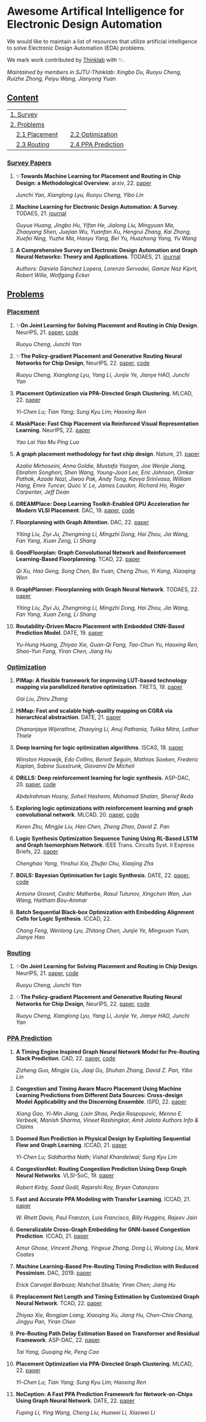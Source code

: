 # Awesome Artifical Intelligence for Electronic Design Automation

We would like to maintain a list of resources that utilize artificial intelligence to solve Electronic Design Automation (EDA) problems.

We mark work contributed by [Thinklab](http://thinklab.sjtu.edu.cn) with ✨.

*Maintained by members in SJTU-Thinklab: Xingbo Du, Ruoyu Cheng, Ruizhe Zhong, Peiyu Wang, Jianyong Yuan* 

## [Content](#content)

<table>
<tr><td colspan="2"><a href="#survey-papers">1. Survey</a></td></tr> 
<tr><td colspan="2"><a href="#problems">2. Problems</a></td></tr> 

<tr>
	<td>&emsp;<a href=#quadratic-assignment-problem>2.1 Placement</a></td>
	<td>&emsp;<a href=#Optimization>2.2 Optimization</a></td>
</tr>
    
<tr>
	<td>&emsp;<a href=#graph-matching>2.3 Routing</a></td>
	<td>&emsp;<a href=#quadratic-assignment-problem>2.4 PPA Prediction</a></td>
</tr>
</table>


### [Survey Papers](#content)

1. ✨**Towards Machine Learning for Placement and Routing in Chip Design: a Methodological Overview**. arxiv, 22. [paper](https://arxiv.org/abs/2202.13564)

    *Junchi Yan, Xianglong Lyu, Ruoyu Cheng, Yibo Lin*

2. **Machine Learning for Electronic Design Automation: A Survey**. TODAES, 21. [journal](https://dl.acm.org/doi/abs/10.1145/3451179)

    *Guyue Huang, Jingbo Hu, Yifan He, Jialong Liu, Mingyuan Ma, Zhaoyang Shen, Juejian Wu, Yuanfan Xu, Hengrui Zhang, Kai Zhong, Xuefei Ning, Yuzhe Ma, Haoyu Yang, Bei Yu, Huazhong Yang, Yu Wang*
    
3. **A Comprehensive Survey on Electronic Design Automation and Graph Neural Networks: Theory and Applications**. TODAES, 21. [journal](https://dl.acm.org/doi/pdf/10.1145/3543853)

    *Authors: Daniela Sánchez Lopera, Lorenzo Servadei, Gamze Naz Kiprit, Robert Wille, Wolfgang Ecker*



    
## [Problems](#content)

### [Placement](#content)

1. ✨**On Joint Learning for Solving Placement and Routing in Chip Design**. NeurIPS, 21. [paper](https://proceedings.neurips.cc/paper/2021/file/898aef0932f6aaecda27aba8e9903991-Paper.pdf), [code](https://github.com/Thinklab-SJTU/EDA-AI/tree/main/DeepPlace.)

    *Ruoyu Cheng, Junchi Yan*
    
2. ✨**The Policy-gradient Placement and Generative Routing Neural Networks for Chip Design**, NeurIPS, 22. [paper](https://openreview.net/pdf?id=uNYqDfPEDD8), [code](https://github.com/Thinklab-SJTU/EDA-AI/tree/main/PRNet)

    *Ruoyu Cheng, Xianglong Lyu, Yang Li, Junjie Ye, Jianye HAO, Junchi Yan*
    
3. **Placement Optimization via PPA-Directed Graph Clustering**. MLCAD, 22. [paper](https://ieeexplore.ieee.org/stamp/stamp.jsp?tp=&arnumber=9900089)

    *Yi-Chen Lu; Tian Yang; Sung Kyu Lim; Haoxing Ren*
    
4. **MaskPlace: Fast Chip Placement via Reinforced Visual Representation Learning**. NeurIPS, 22. [paper](https://openreview.net/pdf?id=T2DBbSh6_uY)

    *Yao Lai Yao Mu Ping Luo*

5. **A graph placement methodology for fast chip design**. Nature, 21. [paper](https://www.nature.com/articles/s41586-021-03544-w.pdf)

    *Azalia Mirhoseini, Anna Goldie, Mustafa Yazgan, Joe Wenjie Jiang, Ebrahim Songhori, Shen Wang, Young-Joon Lee, Eric Johnson, Omkar Pathak, Azade Nazi, Jiwoo Pak, Andy Tong, Kavya Srinivasa, William Hang, Emre Tuncer, Quoc V. Le, James Laudon, Richard Ho, Roger Carpenter, Jeff Dean*
    
6. **DREAMPlace: Deep Learning Toolkit-Enabled GPU Acceleration for Modern VLSI Placement**. DAC, 19. [paper](https://dl.acm.org/doi/pdf/10.1145/3316781.3317803), [code](https://github.com/limbo018/DREAMPlace)

7. **Floorplanning with Graph Attention**. DAC, 22. [paper](https://dl.acm.org/doi/pdf/10.1145/3489517.3530484) 

    *Yiting Liu, Ziyi Ju, Zhengming Li, Mingzhi Dong, Hai Zhou, Jia Wang, Fan Yang, Xuan Zeng, Li Shang*

8. **GoodFloorplan: Graph Convolutional Network and Reinforcement Learning-Based Floorplanning**. TCAD, 22. [paper](https://ieeexplore.ieee.org/stamp/stamp.jsp?tp=&arnumber=9628153)

    *Qi Xu, Hao Geng, Song Chen, Bo Yuan, Cheng Zhuo, Yi Kang, Xiaoqing Wen*

9. **GraphPlanner: Floorplanning with Graph Neural Network**. TODAES, 22. [paper](https://dl.acm.org/doi/pdf/10.1145/3555804)

    *Yiting Liu, Ziyi Ju, Zhengming Li, Mingzhi Dong, Hai Zhou, Jia Wang, Fan Yang, Xuan Zeng, Li Shang*

10. **Routability-Driven Macro Placement with Embedded CNN-Based Prediction Model**. DATE, 19. [paper](https://ieeexplore.ieee.org/stamp/stamp.jsp?tp=&arnumber=8715126)

    *Yu-Hung Huang, Zhiyao Xie, Guan-Qi Fang, Tao-Chun Yu, Haoxing Ren, Shao-Yun Fang, Yiran Chen, Jiang Hu*


### [Optimization](#content)

1. **PIMap: A flexible framework for improving LUT-based technology mapping via parallelized iterative optimization**. TRETS, 19. [paper](https://dl.acm.org/doi/pdf/10.1145/3268344)

    *Gai Liu, Zhiru Zhang*
    
2. **HiMap: Fast and scalable high-quality mapping on CGRA via hierarchical abstraction**. DATE, 21. [paper](https://ieeexplore.ieee.org/stamp/stamp.jsp?arnumber=9634113&casa_token=me19az3jHwgAAAAA:EGudF-ofaEY5xahEO44VAAb_p2HDy_UOCMcKeZQpj6Ook0dLJslZOUT60KEfylYmT_vWcZMzt75M_A)

    *Dhananjaya Wijerathne, Zhaoying Li, Anuj Pathania, Tulika Mitra, Lothar Thiele*
    
3. **Deep learning for logic optimization algorithms**. ISCAS, 18. [paper](https://ieeexplore.ieee.org/stamp/stamp.jsp?tp=&arnumber=8351885)

    *Winston Haaswijk, Edo Collins, Benoit Seguin, Mathias Soeken, Frederic Kaplan, Sabine Susstrunk, Giovanni De Micheli*

4. **DRiLLS: Deep reinforcement learning for logic synthesis**. ASP-DAC, 20. [paper](https://ieeexplore.ieee.org/stamp/stamp.jsp?arnumber=9045559&casa_token=PIAABrGnmVkAAAAA:cXniAzWXrNOBJz8wKm1pUwTiO82wnGauCkMCJIXE8BkfOWZ7nIulIi4kSdeEJRU66euSB_XD-_L0pA), [code](https://github.com/scale-lab/DRiLLS)

    *Abdelrahman Hosny, Soheil Hashemi, Mohamed Shalan, Sherief Reda*

5. **Exploring logic optimizations with reinforcement learning and graph convolutional network**. MLCAD. 20. [paper](https://ieeexplore.ieee.org/stamp/stamp.jsp?tp=&arnumber=9394650), [code](https://github.com/krzhu/abcRL)

    *Keren Zhu, Mingjie Liu, Hao Chen, Zheng Zhao, David Z. Pan*

6. **Logic Synthesis Optimization Sequence Tuning Using RL-Based LSTM and Graph Isomorphism Network**. IEEE Trans. Circuits Syst. II Express Briefs, 22. [paper](https://ieeexplore.ieee.org/stamp/stamp.jsp?tp=&arnumber=9759467)

    *Chenghao Yang, Yinshui Xia, Zhufei Chu, Xiaojing Zha*

7. **BOiLS: Bayesian Optimisation for Logic Synthesis**. DATE, 22. [paper](https://ieeexplore.ieee.org/stamp/stamp.jsp?tp=&arnumber=9774632), [code](https://github.com/huawei-noah/HEBO/tree/master/BOiLS)

    *Antoine Grosnit, Cedric Malherbe, Rasul Tutunov, Xingchen Wan, Jun Wang, Haitham Bou-Ammar*

8. **Batch Sequential Black-box Optimization with Embedding Alignment Cells for Logic Synthesis**. ICCAD, 22.

    *Chang Feng, Wenlong Lyu, Zhitang Chen, Junjie Ye, Mingxuan Yuan, Jianye Hao*


### [Routing](#content)

1. ✨**On Joint Learning for Solving Placement and Routing in Chip Design**. NeurIPS, 21. [paper](https://proceedings.neurips.cc/paper/2021/file/898aef0932f6aaecda27aba8e9903991-Paper.pdf), [code](https://github.com/Thinklab-SJTU/EDA-AI/tree/main/DeepPlace.)

    *Ruoyu Cheng, Junchi Yan*
    
2. ✨**The Policy-gradient Placement and Generative Routing Neural Networks for Chip Design**, NeurIPS, 22. [paper](https://openreview.net/pdf?id=uNYqDfPEDD8), [code](https://github.com/Thinklab-SJTU/EDA-AI/tree/main/PRNet)

    *Ruoyu Cheng, Xianglong Lyu, Yang Li, Junjie Ye, Jianye HAO, Junchi Yan*

### [PPA Prediction](#content)

1. **A Timing Engine Inspired Graph Neural Network Model for Pre-Routing Slack Prediction**. CAD, 22. [paper](https://guozz.cn/publication/mltimerdac-22/mltimerdac-22.pdf), [code](https://github.com/TimingPredict/TimingPredict)

    *Zizheng Guo, Mingjie Liu, Jiaqi Gu, Shuhan Zhang, David Z. Pan, Yibo Lin*
    
2. **Congestion and Timing Aware Macro Placement Using Machine Learning Predictions from Different Data Sources: Cross-design Model Applicability and the Discerning Ensemble**. ISPD, 22. [paper](https://dl.acm.org/doi/abs/10.1145/3505170.3506722)

    *Xiang Gao, Yi-Min Jiang, Lixin Shao, Pedja Raspopovic, Menno E. Verbeek, Manish Sharma, Vineet Rashingkar, Amit Jalota Authors Info & Claims*
    
3. **Doomed Run Prediction in Physical Design by Exploiting Sequential Flow and Graph Learning**. ICCAD, 21. [paper](https://ieeexplore.ieee.org/stamp/stamp.jsp?tp=&arnumber=9643435)

    *Yi-Chen Lu; Siddhartha Nath; Vishal Khandelwal; Sung Kyu Lim*
    
4. **CongestionNet: Routing Congestion Prediction Using Deep Graph Neural Networks**. VLSI-SoC, 19. [paper](https://ieeexplore.ieee.org/stamp/stamp.jsp?tp=&arnumber=8920342)

    *Robert Kirby, Saad Godil, Rajarshi Roy, Bryan Catanzaro*
    
5. **Fast and Accurate PPA Modeling with Transfer Learning**. ICCAD, 21. [paper](https://ieeexplore.ieee.org/stamp/stamp.jsp?tp=&arnumber=9643533)

    *W. Rhett Davis, Paul Franzon, Luis Francisco, Billy Huggins, Rajeev Jain*

6. **Generalizable Cross-Graph Embedding for GNN-based Congestion Prediction**. ICCAD, 21. [paper](https://ieeexplore.ieee.org/stamp/stamp.jsp?tp=&arnumber=9643446)

    *Amur Ghose, Vincent Zhang, Yingxue Zhang, Dong Li, Wulong Liu, Mark Coates*
    
7. **Machine Learning-Based Pre-Routing Timing Prediction with Reduced Pessimism**. DAC, 2019. [paper](https://ieeexplore.ieee.org/stamp/stamp.jsp?tp=&arnumber=8807063)

    *Erick Carvajal Barboza; Nishchal Shukla; Yiran Chen; Jiang Hu*
    
8. **Preplacement Net Length and Timing Estimation by Customized Graph Neural Network**. TCAD, 22. [paper](https://ieeexplore.ieee.org/stamp/stamp.jsp?tp=&arnumber=9707500)

    *Zhiyao Xie, Rongjian Liang, Xiaoqing Xu, Jiang Hu, Chen-Chia Chang, Jingyu Pan, Yiran Chen*

9. **Pre-Routing Path Delay Estimation Based on Transformer and Residual Framework**. ASP-DAC, 22. [paper](https://ieeexplore.ieee.org/stamp/stamp.jsp?tp=&arnumber=9712484). 

    *Tai Yang, Guoqing He, Peng Cao*
    
10. **Placement Optimization via PPA-Directed Graph Clustering**. MLCAD, 22. [paper](https://ieeexplore.ieee.org/stamp/stamp.jsp?tp=&arnumber=9900089)

    *Yi-Chen Lu; Tian Yang; Sung Kyu Lim; Haoxing Ren*
    
11. **NoCeption: A Fast PPA Prediction Framework for Network-on-Chips Using Graph Neural Network**. DATE, 22. [paper](https://ieeexplore.ieee.org/stamp/stamp.jsp?tp=&arnumber=9774525)

    *Fuping Li, Ying Wang, Cheng Liu, Huawei Li, Xiaowei Li*


